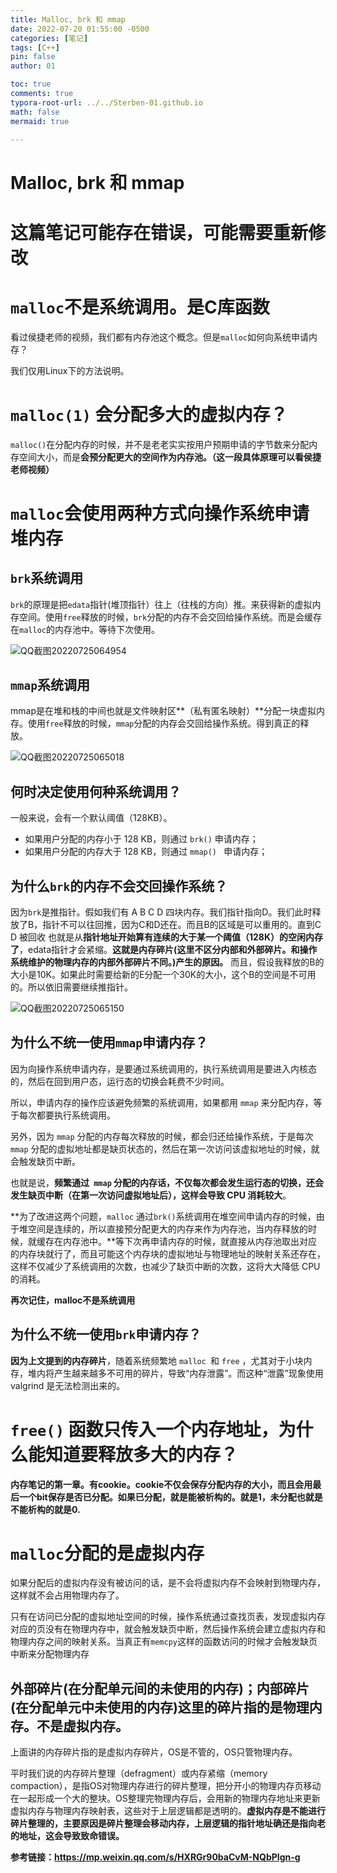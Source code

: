 ```yaml
---
title: Malloc, brk 和 mmap
date: 2022-07-20 01:55:00 -0500
categories: [笔记]
tags: [C++]
pin: false
author: 01

toc: true
comments: true
typora-root-url: ../../Sterben-01.github.io
math: false
mermaid: true
 
---
```


# Malloc, brk 和 mmap

# 这篇笔记可能存在错误，可能需要重新修改



# `malloc`不是系统调用。是C库函数

看过侯捷老师的视频，我们都有内存池这个概念。但是`malloc`如何向系统申请内存？

我们仅用Linux下的方法说明。

# `malloc(1)`  会分配多大的虚拟内存？

`malloc()`在分配内存的时候，并不是老老实实按用户预期申请的字节数来分配内存空间大小，而是**会预分配更大的空间作为内存池。（这一段具体原理可以看侯捷老师视频）**

# `malloc`会使用两种方式向操作系统申请堆内存

## `brk`系统调用

`brk`的原理是把`edata`指针(堆顶指针）往上（往栈的方向）推。来获得新的虚拟内存空间。使用`free`释放的时候，`brk`分配的内存不会交回给操作系统。而是会缓存在`malloc`的内存池中。等待下次使用。



![QQ截图20220725064954](/assets/blog_res/2022-07-25-brk%20mmap.assets/QQ%E6%88%AA%E5%9B%BE20220725064954.png)







## `mmap`系统调用

mmap是在堆和栈的中间也就是文件映射区**（私有匿名映射）**分配一块虚拟内存。使用`free`释放的时候，`mmap`分配的内存会交回给操作系统。得到真正的释放。

![QQ截图20220725065018](/assets/blog_res/2022-07-25-brk%20mmap.assets/QQ%E6%88%AA%E5%9B%BE20220725065018.png)





## 何时决定使用何种系统调用？

一般来说，会有一个默认阈值（128KB）。

- 如果用户分配的内存小于 128 KB，则通过 `brk()` 申请内存；
- 如果用户分配的内存大于 128 KB，则通过 `mmap() ` 申请内存；

## 为什么`brk`的内存不会交回操作系统？

因为`brk`是推指针。假如我们有 A B C D 四块内存。我们指针指向D。我们此时释放了B，指针不可以往回推，因为C和D还在。而且B的区域是可以重用的。直到C D 被回收 也就是从**指针地址开始算有连续的大于某一个阈值（128K）的空闲内存了**，edata指针才会紧缩。**这就是内存碎片(这里不区分内部和外部碎片。和操作系统维护的物理内存的内部外部碎片不同。)产生的原因。** 而且，假设我释放的B的大小是10K。如果此时需要给新的E分配一个30K的大小，这个B的空间是不可用的。所以依旧需要继续推指针。

![QQ截图20220725065150](/assets/blog_res/2022-07-25-brk%20mmap.assets/QQ%E6%88%AA%E5%9B%BE20220725065150.png)



## 为什么不统一使用`mmap`申请内存？

因为向操作系统申请内存，是要通过系统调用的，执行系统调用是要进入内核态的，然后在回到用户态，运行态的切换会耗费不少时间。

所以，申请内存的操作应该避免频繁的系统调用，如果都用 `mmap` 来分配内存，等于每次都要执行系统调用。

另外，因为 `mmap` 分配的内存每次释放的时候，都会归还给操作系统，于是每次  `mmap` 分配的虚拟地址都是缺页状态的，然后在第一次访问该虚拟地址的时候，就会触发缺页中断。

也就是说，**频繁通过` mmap` 分配的内存话，不仅每次都会发生运行态的切换，还会发生缺页中断（在第一次访问虚拟地址后），这样会导致 CPU 消耗较大**。

**为了改进这两个问题，`malloc` 通过` brk() `系统调用在堆空间申请内存的时候，由于堆空间是连续的，所以直接预分配更大的内存来作为内存池，当内存释放的时候，就缓存在内存池中。**等下次再申请内存的时候，就直接从内存池取出对应的内存块就行了，而且可能这个内存块的虚拟地址与物理地址的映射关系还存在，这样不仅减少了系统调用的次数，也减少了缺页中断的次数，这将大大降低 CPU 的消耗。

**再次记住，malloc不是系统调用**

## 为什么不统一使用`brk`申请内存？

**因为上文提到的内存碎片**，随着系统频繁地 `malloc `和 `free` ，尤其对于小块内存，堆内将产生越来越多不可用的碎片，导致“内存泄露”。而这种“泄露”现象使用 valgrind 是无法检测出来的。

# `free()` 函数只传入一个内存地址，为什么能知道要释放多大的内存？

**内存笔记的第一章。有cookie。cookie不仅会保存分配内存的大小，而且会用最后一个bit保存是否已分配。如果已分配，就是能被析构的。就是1，未分配也就是不能析构的就是0.**

# `malloc`分配的是虚拟内存

如果分配后的虚拟内存没有被访问的话，是不会将虚拟内存不会映射到物理内存，这样就不会占用物理内存了。

只有在访问已分配的虚拟地址空间的时候，操作系统通过查找页表，发现虚拟内存对应的页没有在物理内存中，就会触发缺页中断，然后操作系统会建立虚拟内存和物理内存之间的映射关系。当真正有`memcpy`这样的函数访问的时候才会触发缺页中断来分配物理内存 

## 外部碎片(在分配单元间的未使用的内存)；内部碎片(在分配单元中未使用的内存)这里的碎片指的是物理内存。不是虚拟内存。

上面讲的内存碎片指的是虚拟内存碎片，OS是不管的，OS只管物理内存。

平时我们说的内存碎片整理（defragment）或内存紧缩（memory compaction），是指OS对物理内存进行的碎片整理，把分开小的物理内存页移动在一起形成一个大的整块。OS整理完物理内存后，会用新的物理内存地址来更新虚拟内存与物理内存映射表，这些对于上层逻辑都是透明的。**虚拟内存是不能进行碎片整理的，主要原因是碎片整理会移动内存，上层逻辑的指针地址确还是指向老的地址，这会导致致命错误。**





















































































**参考链接：https://mp.weixin.qq.com/s/HXRGr90baCvM-NQbPIgn-g**
